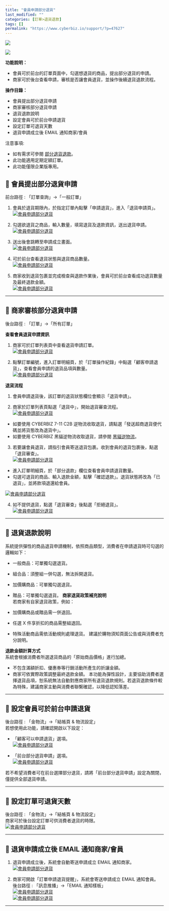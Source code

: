 ```yaml
---
title: "會員申請部分退貨"
last_modified: ""
categories: [訂單>退貨退款]
tags: []
permalink: "https://www.cyberbiz.io/support/?p=47627"
---
```


![](https://www.cyberbiz.io/support/wp-content/uploads/適用站別.png)

[![](https://www.cyberbiz.io/support/wp-content/uploads/台灣站.png)](https://www.cyberbiz.io/support/?page_id=2490)

**功能說明：**  

* 會員可於前台的訂單頁面中，勾選想退貨的商品，提出部分退貨的申請。
* 商家可於後台查看申請，審核是否讓會員退貨，並操作後續退貨退款流程。

**操作目錄：**

* 會員提出部分退貨申請
* 商家審核部分退貨申請
* 退貨退款說明
* 設定會員可於前台申請退貨
* 設定訂單可退貨天數
* 退貨申請成立後 EMAIL 通知商家/會員

注意事項:  

* 如有需求可參閱 [部分退貨退款](https://www.cyberbiz.io/support/?p=1758)。
* 此功能適用定期定額訂單。
* 此功能僅限企業版專用。

## 📌 會員提出部分退貨申請


前台路徑 :  「訂單查詢」→「一般訂單」  

1. 會員於退貨期限內，於指定訂單內點擊「申請退貨」，進入「退貨申請頁」。  
[![會員申請部分退貨](https://www.cyberbiz.io/support/wp-content/uploads/會員申請部分退貨01.png)](https://www.cyberbiz.io/support/wp-content/uploads/會員申請部分退貨01.png)

2. 勾選欲退貨之商品，輸入數量，填寫退貨及退款資訊，送出退貨申請。  
[![會員申請部分退貨](https://www.cyberbiz.io/support/wp-content/uploads/會員申請部分退貨02.png)](https://www.cyberbiz.io/support/wp-content/uploads/會員申請部分退貨02.png)

3. 送出後會跳轉至申請成立畫面。  
[![會員申請部分退貨](https://www.cyberbiz.io/support/wp-content/uploads/會員申請部分退貨03.png)](https://www.cyberbiz.io/support/wp-content/uploads/會員申請部分退貨03.png)

4. 可於前台查看退貨狀態與退貨商品數量。  
[![會員申請部分退貨](https://www.cyberbiz.io/support/wp-content/uploads/會員申請部分退貨04.png)](https://www.cyberbiz.io/support/wp-content/uploads/會員申請部分退貨04.png)

5. 商家收到退貨包裹並完成檢查與退款作業後，會員可於前台查看成功退貨數量及最終退款金額。  
[![會員申請部分退貨](https://www.cyberbiz.io/support/wp-content/uploads/會員申請部分退貨15.png)](https://www.cyberbiz.io/support/wp-content/uploads/會員申請部分退貨15.png)

* * *

## 📌 商家審核部分退貨申請


後台路徑 :  「訂單」→「所有訂單」  

**查看會員退貨申請資訊**

1. 商家可於訂單列表頁中查看退貨申請訂單。  
[![會員申請部分退貨](https://www.cyberbiz.io/support/wp-content/uploads/會員申請部分退貨06.png)](https://www.cyberbiz.io/support/wp-content/uploads/會員申請部分退貨06.png)

2. 點擊訂單編號，進入訂單明細頁，於「訂單操作紀錄」中點選「顧客申請退貨」，查看會員申請的退貨品項與數量。  
[![會員申請部分退貨](https://www.cyberbiz.io/support/wp-content/uploads/會員申請部分退貨07.png)](https://www.cyberbiz.io/support/wp-content/uploads/會員申請部分退貨07.png)


**退貨流程**

1. 會員申請退貨後，該訂單的退貨狀態欄位會顯示「退貨申請」。


2. 商家於訂單列表頁點選「退貨中」，開始退貨審查流程。  
[![會員申請部分退貨](https://www.cyberbiz.io/support/wp-content/uploads/會員申請部分退貨05.png)](https://www.cyberbiz.io/support/wp-content/uploads/會員申請部分退貨05.png)

* 如要使用 CYBERBIZ 7-11 C2B 逆物流收取退貨，請點選「發送超商退貨便代碼並將貨態改為退貨中」。
* 如要使用 CYBERBIZ 黑貓逆物流收取退貨，請參閱 [黑貓逆物流](https://www.cyberbiz.io/support/?p=5813)。


3. 若要讓會員退貨，請指引會員寄送退貨包裹。收到會員的退貨包裹後，點選「退貨審查」。  
[![會員申請部分退貨](https://www.cyberbiz.io/support/wp-content/uploads/會員申請部分退貨08.png)](https://www.cyberbiz.io/support/wp-content/uploads/會員申請部分退貨08.png)

* 進入訂單明細頁，於「部分退款」欄位查看會員申請退貨數量。
* 勾選可退貨的商品、輸入退款金額，點擊「確認退款」。退貨狀態將改為「已退貨」，並將款項退還給會員。

[![會員申請部分退貨](https://www.cyberbiz.io/support/wp-content/uploads/會員申請部分退貨14.png)](https://www.cyberbiz.io/support/wp-content/uploads/會員申請部分退貨14.png)

4. 如不提供退貨，點選「退貨審查」後點選「拒絕退貨」。  
[![會員申請部分退貨](https://www.cyberbiz.io/support/wp-content/uploads/會員申請部分退貨09.png)](https://www.cyberbiz.io/support/wp-content/uploads/會員申請部分退貨09.png)

* * *

## 📌 退貨退款說明


系統提供彈性的商品退貨申請機制，依照商品類型，消費者在申請退貨時可勾選的邏輯如下：

* 一般商品：可單獨勾選退貨。
* 組合品：須整組一併勾選，無法拆開退貨。
* 加價購商品：可單獨勾選退貨。
* 贈品：可單獨勾選退貨。
**商家退貨政策補充說明**  
若商家有自家退貨政策，例如：

* 加價購商品或贈品需一併退回。
* 任選 X 件享折扣的商品需整組退回。
* 特殊活動商品需依活動規則處理退貨。
建議於購物須知頁面公告或與消費者充分說明。  

**退款金額計算方式**  
系統會根據消費者所選退貨商品的「原始商品價格」進行加總。

* 不包含滿額折扣、優惠券等行銷活動所產生的折讓金額。
* 商家可依實際政策調整最終退款金額。
本功能為彈性設計，主要協助消費者選擇退貨品項，恕系統無法自動對應商家所有退貨退款規則。若退貨退款條件較為特殊，建議商家主動與消費者聯繫確認，以降低認知落差。

* * *

## 📌 設定會員可於前台申請退貨


後台路徑 :  「金物流」→「結帳頁 & 物流設定」  
若想使用此功能，請確認開啟以下設定：

* 「顧客可以申請退貨」選項。  
[![會員申請部分退貨](https://www.cyberbiz.io/support/wp-content/uploads/會員申請部分退貨10.png)](https://www.cyberbiz.io/support/wp-content/uploads/會員申請部分退貨10.png)

* 「前台部分退貨申請」選項。  
[![會員申請部分退貨](https://www.cyberbiz.io/support/wp-content/uploads/會員申請部分退貨17.png)](https://www.cyberbiz.io/support/wp-content/uploads/會員申請部分退貨17.png)

若不希望消費者可在前台選擇部分退貨，請將「前台部分退貨申請」設定為關閉，僅提供全部退貨申請。

* * *

## 📌 設定訂單可退貨天數


後台路徑 :  「金物流」→「結帳頁 & 物流設定」  
商家可於後台設定訂單可供消費者退貨的時限。  
[![會員申請部分退貨](https://www.cyberbiz.io/support/wp-content/uploads/會員申請部分退貨11.png)](https://www.cyberbiz.io/support/wp-content/uploads/會員申請部分退貨11.png)

* * *

## 📌 退貨申請成立後 EMAIL 通知商家/會員



1. 退貨申請成立後，系統會自動寄送申請成立 EMAIL 通知商家。  
[![會員申請部分退貨](https://www.cyberbiz.io/support/wp-content/uploads/會員申請部分退貨12.png)](https://www.cyberbiz.io/support/wp-content/uploads/會員申請部分退貨12.png)

2. 商家可開啟「訂單申請退貨提醒」，系統會寄送申請成立 EMAIL 通知會員。  
後台路徑 :  「訊息推播」→「EMAIL 通知樣板」  
[![會員申請部分退貨](https://www.cyberbiz.io/support/wp-content/uploads/會員申請部分退貨16.png)](https://www.cyberbiz.io/support/wp-content/uploads/會員申請部分退貨16.png)  
[![會員申請部分退貨](https://www.cyberbiz.io/support/wp-content/uploads/會員申請部分退貨13.png)](https://www.cyberbiz.io/support/wp-content/uploads/會員申請部分退貨13.png)

* * *

